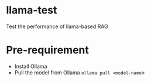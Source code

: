 # llama-test
Test the performance of llama-based RAG

# Pre-requirement
- Install Ollama
- Pull the model from Ollama
  `ollama pull <model-name`>
